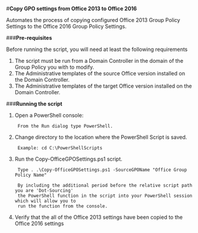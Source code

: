 #**Copy GPO settings from Office 2013 to Office 2016**

Automates the process of copying configured Office 2013 Group Policy Settings to the Office 2016 Group Policy Settings. 

###**Pre-requisites**

Before running the script, you will need at least the following requirements

1. The script must be run from a Domain Controller in the domain of the Group Policy you with to modify.
2. The Administrative templates of the source Office version installed on the Domain Controller.
2. The Administrative templates of the target Office version installed on the Domain Controller.

###**Running the script**

1. Open a PowerShell console:

		From the Run dialog type PowerShell.
	
2. Change directory to the location where the PowerShell Script is saved.

		Example: cd C:\PowerShellScripts
	
3. Run the Copy-OfficeGPOSettings.ps1 script.

		Type . .\Copy-OfficeGPOSettings.ps1 -SourceGPOName "Office Group Policy Name"

		By including the additional period before the relative script path you are 'Dot-Sourcing' 
		the PowerShell function in the script into your PowerShell session which will allow you to 
		run the function from the console.

4. Verify that the all of the Office 2013 settings have been copied to the Office 2016 settings 


	
